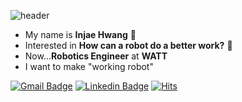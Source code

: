 ![header](https://capsule-render.vercel.app/api?type=waving&color=auto&height=300&section=header&text=ingjae&fontSize=90)

- My name is **Injae Hwang** 🌱
- Interested in **How can a robot do a better work?** 🤖
- Now...**Robotics Engineer** at **WATT**
- I want to make "working robot"
<!-- injae.hwnag@3watt.co -->
<!-- 
[![Anurag's github stats](https://github-readme-stats.vercel.app/api?username=ingjae&count_private=true)](https://github.com/anuraghazra/github-readme-stats)
 -->
[![Gmail Badge](https://img.shields.io/badge/Gmail-d14836?style=flat-square&logo=Gmail&logoColor=white&link=mailto:dlswo950123@gmail.com)](mailto:dlswo950123@gmail.com)
[![Linkedin Badge](https://img.shields.io/badge/-LinkedIn-blue?style=flat&logo=Linkedin&logoColor=white&link=https://www.linkedin.com/in/hoyeon-yu-885494169/)](https://www.linkedin.com/in/injae-hwang-255690193/)
[![Hits](https://hits.seeyoufarm.com/api/count/incr/badge.svg?url=https%3A%2F%2Fgithub.com%2Fingjae&count_bg=%237CC83D&title_bg=%23555555&icon=&icon_color=%23E7E7E7&title=hits&edge_flat=false)](https://hits.seeyoufarm.com)
